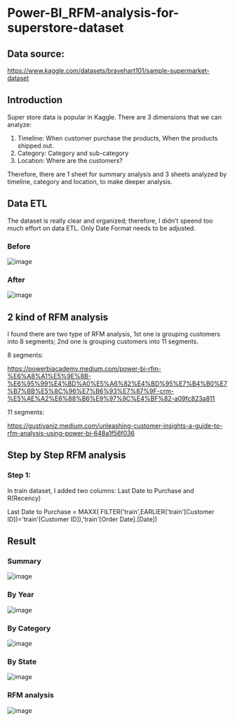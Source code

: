 # Power-BI_RFM-analysis-for-superstore-dataset

## Data source:
https://www.kaggle.com/datasets/bravehart101/sample-supermarket-dataset

## Introduction
Super store data is popular in Kaggle.
There are 3 dimensions that we can analyze: 
1. Timeline: When customer purchase the products, When the products shipped out.
2. Category: Category and sub-category
3. Location: Where are the customers?

Therefore, there are 1 sheet for summary analysis and 3 sheets analyzed by timeline, category and location, to make deeper analysis.

## Data ETL
The dataset is really clear and organized; therefore, I didn't speend too much effort on data ETL.
Only Date Format needs to be adjusted.
### Before
![image](https://github.com/user-attachments/assets/2d266e4c-e3a1-4dad-a7fd-b405214e6fc7)

### After
![image](https://github.com/user-attachments/assets/6d8a50c7-7616-4089-bb2c-2f1299905ce7)

## 2 kind of RFM analysis
I found there are two type of RFM analysis, 1st one is grouping customers into 8 segments; 2nd one is grouping customers into 11 segments.

8 segments:

https://powerbiacademy.medium.com/power-bi-rfm-%E6%A8%A1%E5%9E%8B-%E6%95%99%E4%BD%A0%E5%A6%82%E4%BD%95%E7%B4%B0%E7%B7%BB%E5%8C%96%E7%B6%93%E7%87%9F-crm-%E5%AE%A2%E6%88%B6%E9%97%9C%E4%BF%82-a09fc823a811

11 segments:

https://gustiyaniz.medium.com/unleashing-customer-insights-a-guide-to-rfm-analysis-using-power-bi-648a1f56f036

## Step by Step RFM analysis
### Step 1:
In train dataset, I added two columns: Last Date to Purchase and R(Recency)

Last Date to Purchase = MAXX(
    FILTER('train',EARLIER('train'[Customer ID])='train'[Customer ID]),'train'[Order Date].[Date])


## Result
### Summary
![image](https://github.com/user-attachments/assets/499e860f-f536-483c-b351-7565d0c2f54f)

### By Year
![image](https://github.com/user-attachments/assets/5b5702be-1eda-48eb-b5c0-7d1e3ff29e8d)

### By Category
![image](https://github.com/user-attachments/assets/14582621-b203-48e5-8985-1e4f4384da08)

### By State
![image](https://github.com/user-attachments/assets/114ddef5-1e65-426f-9c0a-31ca5b59dfd2)

### RFM analysis
![image](https://github.com/user-attachments/assets/92fc020d-b173-46ad-bd88-870b6d62a81a)

